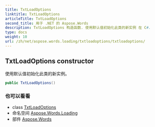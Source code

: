 ```yaml
---
title: TxtLoadOptions
linktitle: TxtLoadOptions
articleTitle: TxtLoadOptions
second_title: 用于 .NET 的 Aspose.Words
description: TxtLoadOptions 构造函数. 使用默认值初始化此类的新实例 在 C#.
type: docs
weight: 10
url: /zh/net/aspose.words.loading/txtloadoptions/txtloadoptions/
---
```

## TxtLoadOptions constructor

使用默认值初始化此类的新实例。

```csharp
public TxtLoadOptions()
```

### 也可以看看

* class [TxtLoadOptions](../)
* 命名空间 [Aspose.Words.Loading](../../../aspose.words.loading/)
* 部件 [Aspose.Words](../../../)

